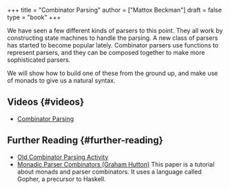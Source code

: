 +++
title = "Combinator Parsing"
author = ["Mattox Beckman"]
draft = false
type = "book"
+++

We have seen a few different kinds of parsers to this point.  They all work by constructing
state machines to handle the parsing.  A new class of parsers has started to become popular
lately.  Combinator parsers use functions to represent parsers, and they can be composed together
to make more sophisticated parsers.

We will show how to build one of these from the ground up, and make use of monads to give us
a natural syntax.


## Videos {#videos}

-   [Combinator Parsing](/videos/combinator-parsing)


## Further Reading {#further-reading}

-   [Old Combinator Parsing Activity](/handouts/combinator-parsing-pogil.pdf)
-   [Monadic Parser Combinators (Graham Hutton)](http://www.cs.nott.ac.uk/~pszgmh/monparsing.pdf)
    This paper is a tutorial about monads and parser combinators. It uses a language called Gopher, a precursor to Haskell.
